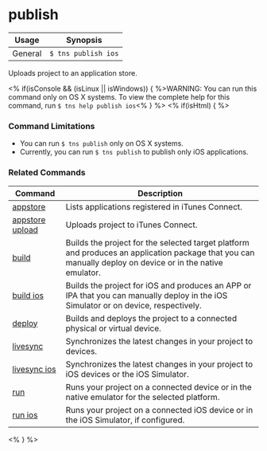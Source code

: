 publish
==========

Usage | Synopsis
---|---
General | `$ tns publish ios`

Uploads project to an application store.

<% if(isConsole && (isLinux || isWindows)) { %>WARNING: You can run this command only on OS X systems. To view the complete help for this command, run `$ tns help publish ios`<% } %>
<% if(isHtml) { %>
### Command Limitations

* You can run `$ tns publish` only on OS X systems.
* Currently, you can run `$ tns publish` to publish only iOS applications.

### Related Commands

Command | Description
----------|----------
[appstore](appstore.html) | Lists applications registered in iTunes Connect.
[appstore upload](appstore-upload.html) | Uploads project to iTunes Connect.
[build](../project/testing/build.html) | Builds the project for the selected target platform and produces an application package that you can manually deploy on device or in the native emulator.
[build ios](../project/testing/build-ios.html) | Builds the project for iOS and produces an APP or IPA that you can manually deploy in the iOS Simulator or on device, respectively.
[deploy](../project/testing/deploy.html) | Builds and deploys the project to a connected physical or virtual device.
[livesync](../project/testing/livesync.html) | Synchronizes the latest changes in your project to devices.
[livesync ios](../project/testing/livesync-ios.html) | Synchronizes the latest changes in your project to iOS devices or the iOS Simulator.
[run](../project/testing/run.html) | Runs your project on a connected device or in the native emulator for the selected platform.
[run ios](../project/testing/run-ios.html) | Runs your project on a connected iOS device or in the iOS Simulator, if configured.
<% } %>